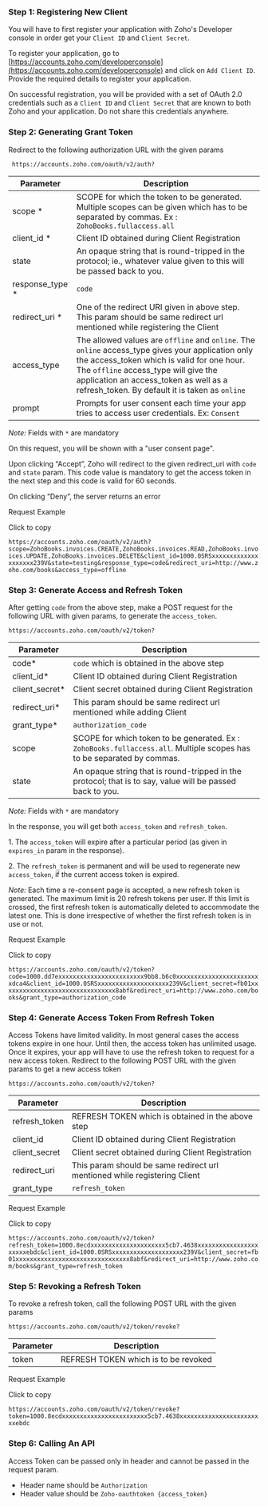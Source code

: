 ### Step 1: Registering New Client

You will have to first register your application with Zoho's Developer console in order get your `Client ID` and `Client Secret`.

To register your application, go to [https://accounts.zoho.com/developerconsole](https://accounts.zoho.com/developerconsole) and click on `Add Client ID`. Provide the required details to register your application.

On successful registration, you will be provided with a set of OAuth 2.0 credentials such as a ` Client ID ` and ` Client Secret ` that are known to both Zoho and your application. Do not share this credentials anywhere.

### Step 2: Generating Grant Token

Redirect to the following authorization URL with the given params

` https://accounts.zoho.com/oauth/v2/auth?`

| Parameter | Description |
| --- | --- |
| scope \* | SCOPE for which the token to be generated. Multiple scopes can be given which has to be separated by commas. Ex : ` ZohoBooks.fullaccess.all` |
| client\_id \* | Client ID obtained during Client Registration |
| state | An opaque string that is round-tripped in the protocol; ie., whatever value given to this will be passed back to you. |
| response\_type \* | `code` |
| redirect\_uri \* | One of the redirect URI given in above step. This param should be same redirect url mentioned while registering the Client |
| access\_type | The allowed values are `offline` and `online`. The `online` access\_type gives your application only the access\_token which is valid for one hour. The `offline` access\_type will give the application an access\_token as well as a refresh\_token. By default it is taken as `online` |
| prompt | Prompts for user consent each time your app tries to access user credentials. Ex: `Consent` |

_Note:_ Fields with `*` are mandatory

On this request, you will be shown with a "user consent page".

Upon clicking “Accept”, Zoho will redirect to the given redirect\_uri with `code` and `state` param. This code value is mandatory to get the access token in the next step and this code is valid for 60 seconds.

On clicking “Deny”, the server returns an error

Request Example

Click to copy

`
https://accounts.zoho.com/oauth/v2/auth?scope=ZohoBooks.invoices.CREATE,ZohoBooks.invoices.READ,ZohoBooks.invoices.UPDATE,ZohoBooks.invoices.DELETE&client_id=1000.0SRSxxxxxxxxxxxxxxxxxxxx239V&state=testing&response_type=code&redirect_uri=http://www.zoho.com/books&access_type=offline
        `

### Step 3: Generate Access and Refresh Token

After getting `code` from the above step, make a POST request for the following URL with given params, to generate the `access_token`.

`https://accounts.zoho.com/oauth/v2/token?`

| Parameter | Description |
| --- | --- |
| code\* | `code` which is obtained in the above step |
| client\_id\* | Client ID obtained during Client Registration |
| client\_secret\* | Client secret obtained during Client Registration |
| redirect\_uri\* | This param should be same redirect url mentioned while adding Client |
| grant\_type\* | `authorization_code` |
| scope | SCOPE for which token to be generated. Ex : ` ZohoBooks.fullaccess.all`. Multiple scopes has to be separated by commas. |
| state | An opaque string that is round-tripped in the protocol; that is to say, value will be passed back to you. |

_Note:_ Fields with `*` are mandatory

In the response, you will get both `access_token` and `refresh_token`.

1\. The `access_token` will expire after a particular period (as given in `expires_in` param in the response).

2\. The `refresh_token` is permanent and will be used to regenerate new `access_token`, if the current access token is expired.

_Note:_ Each time a re-consent page is accepted, a new refresh token is generated. The maximum limit is 20 refresh tokens per user. If this limit is crossed, the first refresh token is automatically deleted to accommodate the latest one. This is done irrespective of whether the first refresh token is in use or not.

Request Example

Click to copy

`
https://accounts.zoho.com/oauth/v2/token?code=1000.dd7exxxxxxxxxxxxxxxxxxxxxxxx9bb8.b6c0xxxxxxxxxxxxxxxxxxxxxxxxdca4&client_id=1000.0SRSxxxxxxxxxxxxxxxxxxxx239V&client_secret=fb01xxxxxxxxxxxxxxxxxxxxxxxxxxxxxxxx8abf&redirect_uri=http://www.zoho.com/books&grant_type=authorization_code
        `

### Step 4: Generate Access Token From Refresh Token

Access Tokens have limited validity. In most general cases the access tokens expire in one hour. Until then, the access token has unlimited usage. Once it expires, your app will have to use the refresh token to request for a new access token. Redirect to the following POST URL with the given params to get a new access token

`https://accounts.zoho.com/oauth/v2/token?`

| Parameter | Description |
| --- | --- |
| refresh\_token | REFRESH TOKEN which is obtained in the above step |
| client\_id | Client ID obtained during Client Registration |
| client\_secret | Client secret obtained during Client Registration |
| redirect\_uri | This param should be same redirect url mentioned while registering Client |
| grant\_type | `refresh_token` |

Request Example

Click to copy

`
https://accounts.zoho.com/oauth/v2/token?refresh_token=1000.8ecdxxxxxxxxxxxxxxxxxxxxx5cb7.4638xxxxxxxxxxxxxxxxxxxxxxebdc&client_id=1000.0SRSxxxxxxxxxxxxxxxxxxxx239V&client_secret=fb01xxxxxxxxxxxxxxxxxxxxxxxxxxxxxxxx8abf&redirect_uri=http://www.zoho.com/books&grant_type=refresh_token
        `

### Step 5: Revoking a Refresh Token

To revoke a refresh token, call the following POST URL with the given params

`https://accounts.zoho.com/oauth/v2/token/revoke?`

| Parameter | Description |
| --- | --- |
| token | REFRESH TOKEN which is to be revoked |

Request Example

Click to copy

`
https://accounts.zoho.com/oauth/v2/token/revoke?token=1000.8ecdxxxxxxxxxxxxxxxxxxxxxxxx5cb7.4638xxxxxxxxxxxxxxxxxxxxxxxxebdc
        `

### Step 6: Calling An API

Access Token can be passed only in header and cannot be passed in the request param.

- Header name should be `Authorization`
- Header value should be `Zoho-oauthtoken {access_token}`
